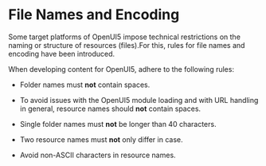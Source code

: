 <!-- loio104135dda5524696ba641001f54c3a95 -->

# File Names and Encoding

Some target platforms of OpenUI5 impose technical restrictions on the naming or structure of resources \(files\).For this, rules for file names and encoding have been introduced.

When developing content for OpenUI5, adhere to the following rules:

-   Folder names must **not** contain spaces.

-   To avoid issues with the OpenUI5 module loading and with URL handling in general, resource names should **not** contain spaces.

-   Single folder names must **not** be longer than 40 characters.

-   Two resource names must **not** only differ in case.

-   Avoid non-ASCII characters in resource names.


